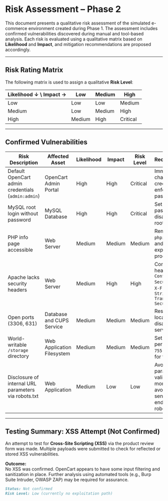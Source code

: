 # Risk Assessment – Phase 2

This document presents a qualitative risk assessment of the simulated e-commerce environment created during Phase 1. The assessment includes confirmed vulnerabilities discovered during manual and tool-based analysis. Each risk is evaluated using a qualitative matrix based on **Likelihood** and **Impact**, and mitigation recommendations are proposed accordingly.

---

## Risk Rating Matrix

The following matrix is used to assign a qualitative **Risk Level**:

| Likelihood ↓ \ Impact → | Low     | Medium  | High     |
|-------------------------|---------|---------|----------|
| Low                     | Low     | Low     | Medium   |
| Medium                  | Low     | Medium  | High     |
| High                    | Medium  | High    | Critical |

---

## Confirmed Vulnerabilities

| Risk Description                            | Affected Asset           | Likelihood | Impact | Risk Level | Recommendation                                                    |
|--------------------------------------------|--------------------------|------------|--------|------------|-------------------------------------------------------------------|
| Default OpenCart admin credentials (`admin:admin`) | OpenCart Admin Portal | High       | High   | Critical   | Immediately change default credentials and enforce strong password policy |
| MySQL root login without password           | MySQL Database           | High       | High   | Critical   | Set a strong root password and disable remote root login          |
| PHP info page accessible                    | Web Server               | Medium     | Medium | Medium     | Remove `phpinfo.php` file and disable exposure in production      |
| Apache lacks security headers               | Web Server               | Medium     | High   | High       | Configure headers like `Content-Security-Policy`, `X-Frame-Options`, `Strict-Transport-Security` |
| Open ports (3306, 631)                      | Database and CUPS Service| Medium     | Medium | Medium     | Restrict access to local interfaces or disable unused services    |
| World-writable `/storage` directory         | Web Application Filesystem | Medium   | Medium | Medium     | Set restrictive permissions (e.g., `755` for dirs, `644` for files) |
| Disclosure of internal URL parameters via robots.txt             | Web Application           | Medium        | Low    | Low        | Avoid Harden parameter validation and monitor access; avoid exposing sensitive endpoints in robots.txt      |

---

## Testing Summary: XSS Attempt (Not Confirmed)

An attempt to test for **Cross-Site Scripting (XSS)** via the product review form was made. Multiple payloads were submitted to check for reflected or stored XSS vulnerabilities.

**Outcome:**  
No XSS was confirmed. OpenCart appears to have some input filtering and sanitization in place. Further analysis using automated tools (e.g., Burp Suite Intruder, OWASP ZAP) may be required for assurance.

```md
Status: Not confirmed  
Risk Level: Low (currently no exploitation path)
